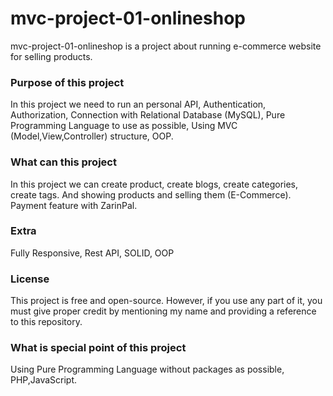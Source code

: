 # mvc-project-01-onlineshop
mvc-project-01-onlineshop is a project about running e-commerce website for selling products.

### Purpose of this project
In this project we need to run an personal API, Authentication, Authorization, Connection with Relational Database (MySQL), Pure Programming Language to use as possible, Using MVC (Model,View,Controller) structure, OOP.

### What can this project
In this project we can create product, create blogs, create categories, create tags.
And showing products and selling them (E-Commerce).
Payment feature with ZarinPal.

### Extra
Fully Responsive, Rest API, SOLID, OOP

### License
This project is free and open-source. However, if you use any part of it, you must give proper credit by mentioning my name and providing a reference to this repository.

### What is special point of this project
Using Pure Programming Language without packages as possible, PHP,JavaScript.
